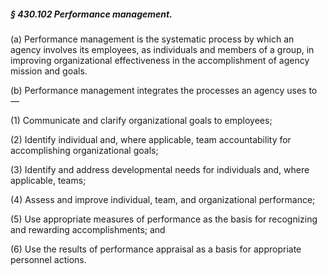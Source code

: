 ##### § 430.102 Performance management. #####

(a) Performance management is the systematic process by which an agency involves its employees, as individuals and members of a group, in improving organizational effectiveness in the accomplishment of agency mission and goals.

(b) Performance management integrates the processes an agency uses to—

(1) Communicate and clarify organizational goals to employees;

(2) Identify individual and, where applicable, team accountability for accomplishing organizational goals;

(3) Identify and address developmental needs for individuals and, where applicable, teams;

(4) Assess and improve individual, team, and organizational performance;

(5) Use appropriate measures of performance as the basis for recognizing and rewarding accomplishments; and

(6) Use the results of performance appraisal as a basis for appropriate personnel actions.